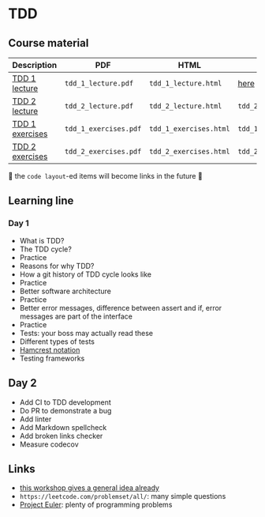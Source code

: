 # TDD

## Course material

Description                                 |PDF                  |HTML                  |QMD
--------------------------------------------|---------------------|----------------------|------------------------------------
[TDD 1 lecture](tdd_1_lecture/README.md)    |`tdd_1_lecture.pdf`  |`tdd_1_lecture.html`  |[here](tdd_1_lecture/tdd_1_lecture.qmd)
[TDD 2 lecture](tdd_2_lecture/README.md)    |`tdd_2_lecture.pdf`  |`tdd_2_lecture.html`  |`tdd_2_lecture/tdd_2_lecture.qmd`
[TDD 1 exercises](tdd_1_exercises/README.md)|`tdd_1_exercises.pdf`|`tdd_1_exercises.html`|`tdd_1_exercises/tdd_1_exercises.qmd`
[TDD 2 exercises](tdd_2_exercises/README.md)|`tdd_2_exercises.pdf`|`tdd_2_exercises.html`|`tdd_2_exercises/tdd_2_exercises.qmd`

:construction: the `code layout`-ed items will become links in the future :construction:

## Learning line

### Day 1

 * What is TDD?
 * The TDD cycle?
  * Practice
 * Reasons for why TDD?
 * How a git history of TDD cycle looks like
  * Practice
 * Better software architecture
  * Practice
 * Better error messages, difference between assert and if,
   error messages are part of the interface
  * Practice
 * Tests: your boss may actually read these
 * Different types of tests
 * [Hamcrest notation](https://en.wikipedia.org/wiki/Hamcrest)
 * Testing frameworks

## Day 2

 * Add CI to TDD development
 * Do PR to demonstrate a bug
 * Add linter
 * Add Markdown spellcheck
 * Add broken links checker
 * Measure codecov
 
## Links

 * [this workshop gives a general idea already](https://github.com/richelbilderbeek/nlseb_tdd_20210420)
 * `https://leetcode.com/problemset/all/`: many simple questions
 * [Project Euler](https://projecteuler.net/archives): plenty of programming problems
